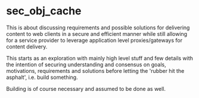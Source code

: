 sec_obj_cache
=============

This is about discussing requirements and possible solutions for delivering content to web clients in a secure and efficient manner while still allowing for a service provider to leverage application level proxies/gateways for content delivery.

This starts as an exploration with mainly high level stuff and few details with the intention of securing understanding and consensus on goals, motivations, requirements and solutions before letting the 'rubber hit the asphalt', i.e. build something.

Building is of course necessary and assumed to be done as well.

